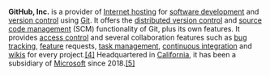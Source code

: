 **GitHub, Inc.** is a provider of [Internet hosting](https://en.wikipedia.org/wiki/Internet_hosting_service "Internet hosting service") for [software development](https://en.wikipedia.org/wiki/Software_development "Software development") and [version control](https://en.wikipedia.org/wiki/Version_control "Version control") using [Git](https://en.wikipedia.org/wiki/Git "Git"). It offers the [distributed version control](https://en.wikipedia.org/wiki/Distributed_version_control "Distributed version control") and [source code management](https://en.wikipedia.org/wiki/Source_code_management "Source code management") (SCM) functionality of Git, plus its own features. It provides [access control](https://en.wikipedia.org/wiki/Access_control "Access control") and several collaboration features such as [bug tracking](https://en.wikipedia.org/wiki/Bug_tracking_system "Bug tracking system"), [feature](https://en.wikipedia.org/wiki/Software_feature "Software feature") requests, [task management](https://en.wikipedia.org/wiki/Task_management "Task management"), [continuous integration](https://en.wikipedia.org/wiki/Continuous_integration "Continuous integration") and [wikis](https://en.wikipedia.org/wiki/Wiki "Wiki") for every project.[[4]](https://en.wikipedia.org/wiki/GitHub#cite_note-hugeinvestment-4) Headquartered in [California](https://en.wikipedia.org/wiki/California "California"), it has been a subsidiary of [Microsoft](https://en.wikipedia.org/wiki/Microsoft "Microsoft") since 2018.[[5]](https://en.wikipedia.org/wiki/GitHub#cite_note-techcrunch-5)
